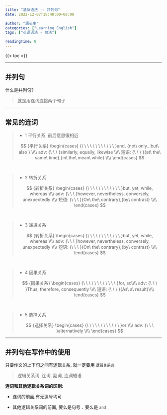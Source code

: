 ```yaml
---
title: "基础语法 -- 并列句"
date: 2022-12-07T18:40:00+08:00

author: "澜长生"
categories: ["Learning English"]
tags: ["英语语法 - 句法"]

readingTime: 8
---
```


{{< toc >}}

<!--more-->

---

## 并列句

什么是并列句?

> 就是用连词连接两个句子

---

## 常见的连词

> - 1 平行关系, 前后意思很相近
> 
> $$
> {平行关系}
> \begin{cases}
> {\ \ \ \ \ \ \ \ \ \ \ \ }and, {not\ only...but\ also } \\\\
> adv: {\ \ \ }similarly, equally, likewise \\\\
> 短语: {\ \ \ }{at\ the\ same\ time},{in\ the\ mean\ while} \\\\
> \end{cases}
> $$

</br>

> - 2 转折关系
>
> $$
> {转折关系}
> \begin{cases}
> {\ \ \ \ \ \ \ \ \ \ \ \ }but, yet, while, whereas \\\\
> adv: {\ \ \ }however, nevertheless, conversely, unexpectedly \\\\
> 短语: {\ \ \ }{On\ the\ contrary},{by\ contrast} \\\\
> \end{cases}
> $$

</br>

> - 3 递进关系
> 
> $$
> {转折关系}
> \begin{cases}
> {\ \ \ \ \ \ \ \ \ \ \ \ }but, yet, while, whereas \\\\
> adv: {\ \ \ }however, nevertheless, conversely, unexpectedly \\\\
> 短语: {\ \ \ }{On\ the\ contrary},{by\ contrast} \\\\
> \end{cases}
> $$

</br>

> - 4 因果关系
>
> $$
> {因果关系}
> \begin{cases}
> {\ \ \ \ \ \ \ \ \ \ \ \ }for, so\\\\
> adv: {\ \ \ }Thus, therefore, consequently \\\\ 
> 短语: {\ \ \ }{As\ a\ result}\\\\
> \end{cases}
> $$

</br>

> - 5 选择关系
>
> $$
> {选择关系}
> \begin{cases}
> {\ \ \ \ \ \ \ \ \ \ \ \ }or \\\\
> adv: {\ \ \ }alternatively \\\\ 
> \end{cases}
> $$

----

## 并列句在写作中的使用

只要作文的上下句之间有逻辑关系, 就一定要用 `逻辑关系词` 

> 逻辑关系词: 连词, 副词, 连词短语

**连词和其他逻辑关系词的区别:**

- 连词的前面,有无逗号均可

- 其他逻辑关系词的前面, 要么是句号 `.` 要么是 `and`
